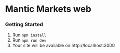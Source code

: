 # Mantic Markets web

### Getting Started

1. Run `npm install`
2. Run `npm run dev`
3. Your site will be available on http://localhost:3000
